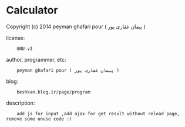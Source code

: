 Calculator
====
Copyright (c) 2014  peyman ghafari pour ( پیمان غفاری پور )


license:

        GNU v3

author,
programmer,
etc:

        peyman ghafari pour ( پیمان غفاری پور )


blog:

        beshkan.blog.ir/page/program



description:

        add js for input ,add ajax for get result without reload page, remove some unuse code :)
